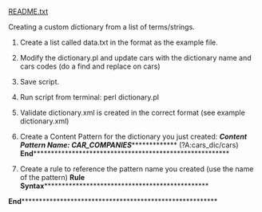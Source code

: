
[README.txt](https://github.com/hovdb/custom_dictionary/files/7218033/README.txt)


Creating a custom dictionary from a list of terms/strings.


1. Create a list called data.txt in the format as the example file.


2. Modify the dictionary.pl and update cars with the dictionary name and cars codes (do a find and replace on cars)


3. Save script.


4. Run script from terminal: perl dictionary.pl


5. Validate dictionary.xml is created in the correct format (see example dictionary.xml)


6. Create a Content Pattern for the dictionary you just created:
*****Content Pattern Name: CAR_COMPANIES******************
(?A:cars_dic/cars)
******End**************************************************************


7. Create a rule to reference the pattern name you created (use the name of the pattern)
******Rule Syntax*****************************************************
 
    <or>
      <greaterThan>
        <evtSrcFileEntityFrequency name = "CAR_COMPANIES"/>
        <int value = "0"/>
      </greaterThan>
      <greaterThan>
        <evtDestFileEntityFrequency name = "CAR_COMPANIES"/>
        <int value = "0"/>
      </greaterThan>
    </or>
    
******End**************************************************************
